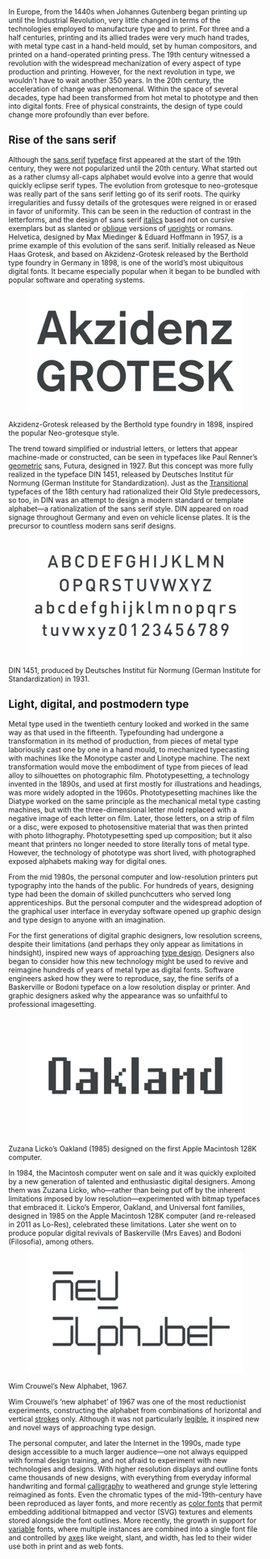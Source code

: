 In Europe, from the 1440s when Johannes Gutenberg began printing up until the Industrial Revolution, very little changed in terms of the technologies employed to manufacture type and to print. For three and a half centuries, printing and its allied trades were very much hand trades, with metal type cast in a hand-held mould, set by human compositors, and printed on a hand-operated printing press. The 19th century witnessed a revolution with the widespread mechanization of every aspect of type production and printing. However, for the next revolution in type, we wouldn't have to wait another 350 years. In the 20th century, the acceleration of change was phenomenal. Within the space of several decades, type had been transformed from hot metal to phototype and then into digital fonts. Free of physical constraints, the design of type could change more profoundly than ever before.

## Rise of the sans serif

Although the [sans serif](/glossary/sans_serif) [typeface](/glossary/typeface) first appeared at the start of the 19th century, they were not popularized until the 20th century. What started out as a rather clumsy all-caps alphabet would evolve into a genre that would quickly eclipse serif types. The evolution from grotesque to neo-grotesque was really part of the sans serif letting go of its serif roots. The quirky irregularities and fussy details of the grotesques were reigned in or erased in favor of uniformity. This can be seen in the reduction of contrast in the letterforms, and the design of sans serif [italics](/glossary/italic) based not on cursive exemplars but as slanted or [oblique](/glossary/oblique) versions of [uprights](/glossary/regular_upright) or romans. Helvetica, designed by Max Miedinger & Eduard Hoffmann in 1957, is a prime example of this evolution of the sans serif. Initially released as Neue Haas Grotesk, and based on Akzidenz-Grotesk released by the Berthold type foundry in Germany in 1898, is one of the world’s most ubiquitous digital fonts. It became especially popular when it began to be bundled with popular software and operating systems.

<figure>

![INSERT_ALT](images/GFKhistoftype6.3.svg)

</figure>
<figcaption>Akzidenz-Grotesk released by the Berthold type foundry in 1898, inspired the popular Neo-grotesque style.</figcaption>

The trend toward simplified or industrial letters, or letters that appear machine-made or constructed, can be seen in typefaces like Paul Renner’s [geometric](/glossary/geometric) sans, Futura, designed in 1927. But this concept was more fully realized in the typeface DIN 1451, released by Deutsches Institut für Normung (German Institute for Standardization). Just as the [Transitional](/glossary/transitional_neo_classical) typefaces of the 18th century had rationalized their Old Style predecessors, so too, in DIN was an attempt to design a modern standard or template alphabet—a rationalization of the sans serif style. DIN appeared on road signage throughout Germany and even on vehicle license plates. It is the precursor to countless modern sans serif designs.

<figure>

![INSERT_ALT](images/GFKhistoftype6.4.svg)

</figure>
<figcaption>DIN 1451, produced by Deutsches Institut für Normung (German Institute for Standardization) in 1931.</figcaption>

## Light, digital, and postmodern type

Metal type used in the twentieth century looked and worked in the same way as that used in the fifteenth.  Typefounding had undergone a transformation in its method of production, from  pieces of metal type laboriously cast one by one in a hand mould, to mechanized typecasting with machines like the Monotype caster and Linotype machine. The next transformation would move the embodiment of type from pieces of lead alloy to silhouettes on photographic film. Phototypesetting, a technology invented in the 1890s, and used at first mostly for illustrations and headings, was more widely adopted in the 1960s. Phototypesetting machines like the Diatype worked on the same principle as the mechanical metal type casting machines, but with the three-dimensional letter mold replaced with a negative image of each letter on film. Later, those letters, on a strip of film or a disc, were exposed to photosensitive material that was then printed with photo lithography. Phototypesetting sped up composition; but it also meant that printers no longer needed to store literally tons of metal type. However, the technology of phototype was short lived, with photographed exposed alphabets making way for digital ones.

From the mid 1980s, the personal computer and low-resolution printers put typography into the hands of the public. For hundreds of years, designing type had been the domain of skilled punchcutters who served long apprenticeships. But the personal computer and the widespread adoption of the graphical user interface in everyday software opened up graphic design and type design to anyone with an imagination. 

For the first generations of digital graphic designers, low resolution screens, despite their limitations (and perhaps they only appear as limitations in hindsight), inspired new ways of approaching [type design](/glossary/type_designer). Designers also began to consider how this new technology might be used to revive and reimagine hundreds of years of metal type as digital fonts. Software engineers asked how they were to reproduce, say, the fine serifs of a Baskerville or Bodoni typeface on a low resolution display or printer. And graphic designers asked why the appearance was so unfaithful to professional imagesetting.

<figure>

![INSERT_ALT](images/GFKhistoftype6.2.svg)

</figure>
<figcaption>Zuzana Licko’s Oakland (1985) designed on the first Apple Macintosh 128K computer.</figcaption>

In 1984, the Macintosh computer went on sale and it was quickly exploited by a new generation of talented and enthusiastic digital designers. Among them was Zuzana Licko, who—rather than being put off by the inherent limitations imposed by low resolution—experimented with bitmap typefaces that embraced it. Licko‘s Emperor, Oakland, and Universal font families, designed in 1985 on the Apple Macintosh 128K computer (and re-released in 2011 as Lo-Res), celebrated these limitations. Later she went on to produce popular digital revivals of Baskerville (Mrs Eaves) and Bodoni (Filosofia), among others.

<figure>

![INSERT_ALT](images/GFKhistoftype6.1.svg)

</figure>
<figcaption>Wim Crouwel’s New Alphabet, 1967.</figcaption>

Wim Crouwel’s ‘new alphabet’ of 1967 was one of the  most reductionist experiments, constructing the alphabet from combinations of horizontal and vertical [strokes](/glossary/stroke) only. Although it was not particularly [legible](/glossary/legibility), it inspired new and novel ways of approaching type design.

The personal computer, and later the Internet in the 1990s, made type design accessible to a much larger audience—one not always equipped with formal design training, and not afraid to experiment with new technologies and designs. With higher resolution displays and outline fonts came thousands of new designs, with everything from everyday informal handwriting and formal [calligraphy](/glossary/calligraphy) to weathered and grunge style lettering reimagined as fonts. Even the chromatic types of the mid-19th-century have been reproduced as layer fonts, and more recently as [color fonts](/glossary/color_fonts) that permit embedding additional bitmapped and vector (SVG) textures and elements stored alongside the font outlines. More recently, the growth in support for [variable](/glossary/variable_fonts) fonts, where multiple instances are combined into a single font file and controlled by [axes](/glossary/axis_in_variable_fonts) like weight, slant, and width, has led to their wider use both in print and as web fonts.
